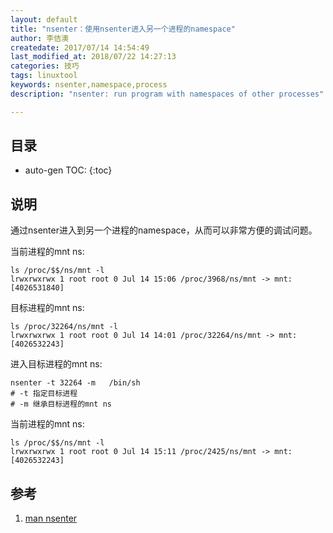 ```yaml
---
layout: default
title: "nsenter：使用nsenter进入另一个进程的namespace"
author: 李佶澳
createdate: 2017/07/14 14:54:49
last_modified_at: 2018/07/22 14:27:13
categories: 技巧
tags: linuxtool
keywords: nsenter,namespace,process
description: "nsenter: run program with namespaces of other processes"

---
```


## 目录
* auto-gen TOC:
{:toc}

## 说明

通过nsenter进入到另一个进程的namespace，从而可以非常方便的调试问题。

当前进程的mnt ns:

	ls /proc/$$/ns/mnt -l
	lrwxrwxrwx 1 root root 0 Jul 14 15:06 /proc/3968/ns/mnt -> mnt:[4026531840]

目标进程的mnt ns:

	ls /proc/32264/ns/mnt -l
	lrwxrwxrwx 1 root root 0 Jul 14 14:01 /proc/32264/ns/mnt -> mnt:[4026532243]

进入目标进程的mnt ns:

	nsenter -t 32264 -m   /bin/sh
	# -t 指定目标进程
	# -m 继承目标进程的mnt ns

当前进程的mnt ns:

	ls /proc/$$/ns/mnt -l
	lrwxrwxrwx 1 root root 0 Jul 14 15:11 /proc/2425/ns/mnt -> mnt:[4026532243]

## 参考

1. [man nsenter][1]

[1]: https://www.systutorials.com/docs/linux/man/1-nsenter/  "man nsenter" 
